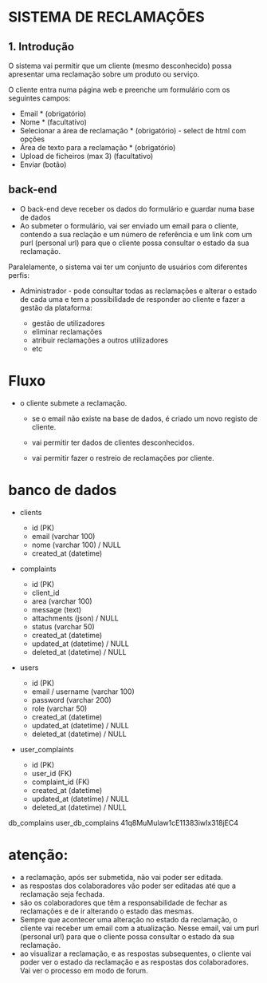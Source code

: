 # SISTEMA DE RECLAMAÇÕES

## 1. Introdução
O sistema vai permitir que um cliente (mesmo desconhecido) possa apresentar
uma reclamação sobre um produto ou serviço.

O cliente entra numa página web e preenche um formulário com os seguintes campos:

- Email * (obrigatório)
- Nome * (facultativo)
- Selecionar a área de reclamação * (obrigatório) - select de html com opções
- Área de texto para a reclamação * (obrigatório)
- Upload de ficheiros (max 3) (facultativo)
- Enviar (botão)

## back-end
- O back-end deve receber os dados do formulário e guardar numa base de dados
- Ao submeter o formulário, vai ser enviado um email para o cliente, contendo a sua reclação e um número de referência e um link com um purl (personal url) para que o cliente possa consultar o estado da sua reclamação.

Paralelamente, o sistema vai ter um conjunto de usuários com diferentes perfis:
- Administrador - pode consultar todas as reclamações e alterar o estado de cada uma e tem a possibilidade de responder ao cliente e fazer a gestão da plataforma:

    - gestão de utilizadores
    - eliminar reclamações
    - atribuir reclamações a outros utilizadores
    - etc

# Fluxo

- o cliente submete a reclamação.

    - se o email não existe na base de dados, é criado um novo registo de cliente.

    - vai permitir ter dados de clientes desconhecidos.
    - vai permitir fazer o restreio de reclamações por cliente.


# banco de dados
- clients
    - id (PK)
    - email (varchar 100)
    - nome (varchar 100) / NULL
    - created_at (datetime)

- complaints
    - id (PK)
    - client_id
    - area (varchar 100)
    - message (text)
    - attachments (json) / NULL
    - status (varchar 50)
    - created_at (datetime)
    - updated_at (datetime) / NULL
    - deleted_at (datetime) / NULL

- users
    - id (PK)
    - email / username (varchar 100)
    - password (varchar 200)
    - role (varchar 50)
    - created_at (datetime)
    - updated_at (datetime) / NULL
    - deleted_at (datetime) / NULL

- user_complaints
    - id (PK)
    - user_id (FK)
    - complaint_id (FK)
    - created_at (datetime)
    - updated_at (datetime) / NULL
    - deleted_at (datetime) / NULL

db_complains
user_db_complains
41q8MuMulaw1cE11383iwIx318jEC4




# atenção:
- a reclamação, após ser submetida, não vai poder ser editada.
- as respostas dos colaboradores vão poder ser editadas até que a reclamação seja fechada.
- são os colaboradores que têm a responsabilidade de fechar as reclamações e de ir alterando o estado das mesmas.
- Sempre que acontecer uma alteração no estado da reclamação, o cliente vai receber um email com a atualização. Nesse email, vai um purl (personal url) para que o cliente possa consultar o estado da sua reclamação.
- ao visualizar a reclamação, e as respostas subsequentes, o cliente vai poder ver o estado da reclamação e as respostas dos colaboradores. Vai ver o processo em modo de forum.